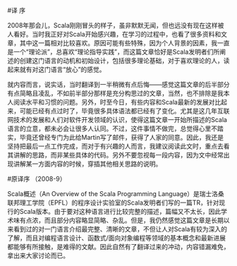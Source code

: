 #译    序

2008年那会儿，Scala刚刚冒头的样子，虽非默默无闻，但也远没有现在这样被人看好。当时我正好对Scala开始感兴趣，在学习的过程中，也看了很多资料和文章，其中这一篇相对比较喜欢。原因可能有些特殊，因为个人背景的因素，我一直是一个“理论派”，总喜欢“理论指导实践”，而这篇文章恰好是Scala发明者们所阐述的创建这门语言的动机和初始设计，包括很多理论基础，对于喜欢理论的人，读起来就有对这门语言“放心”的感觉。

就内容而言，说实话，当时翻译到一半稍微有点后悔——感觉这篇文章的后半部分有点简略且凌乱，不如前半部分那样是充分构思过的文章，当然，也不排除是我本人阅读水平和习惯的问题。另外，时至今日，有些内容和Scala最新的发展对比起来，可能已经有点过时了，毕竟很多具体语法都已经有了变化。尤其是这几年互联网技术的发展和人们对软件开发领域的认识，使得这篇文章一开始所描述的Scala语言的立意，都未必会让很多人认同。不过，这件事情不做完，总觉得心里不踏实，毕竟还曾经专门为此给Martin写了邮件，获得了人家的同意。因此，我还是坚持把最后一点工作完成，而对于有兴趣的人而言，我建议阅读此文时，重点去看其讲解的思路，而非某些具体的代码。另外不要忽视每一段内容，因为文中经常出现讲解某一方面内容的时候，穿插其他相关思路的说明。

#原译序
（2008-9）

Scala概述（An Overview of the Scala Programming Language）是瑞士洛桑联邦理工学院（EPFL）的程序设计实验室的Scala发明者们写的一篇TR，针对现行的Scala版本。由于要对这种语言进行比较完整的描述，篇幅又不太长，因此学术味有点浓，而且部分内容略显简略、杂乱。但是，我仍然感觉这篇文章是长期以来看到过的对一门语言介绍最完整、清晰的文章，不但让人对Scala有较为深入的了解，而且对编程语言设计、函数式/面向对象编程等领域的基本概念和最新进展都能够有所接触，是难得的文献。因此自然有了翻译过来的冲动，内容错漏难免，拿出来大家讨论而已。

